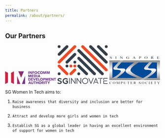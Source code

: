 ```yaml
---
title: Partners
permalink: /about/partners/
---
```

<h2>Our Partners</h2>

<img src="/images/imda.png" alt="1" style="width:165px; height:42px">

<img src="/images/sgi.png" alt="2" style="width:165px; height:128px">

<img src="/images/sg-com-so.jpg" alt="3" style="width:165px; height:91px">


SG Women In Tech aims to:

1.     Raise awareness that diversity and inclusion are better for business

2.     Attract and develop more girls and women in tech

3.     Establish SG as a global leader in having an excellent environment of support for women in tech



